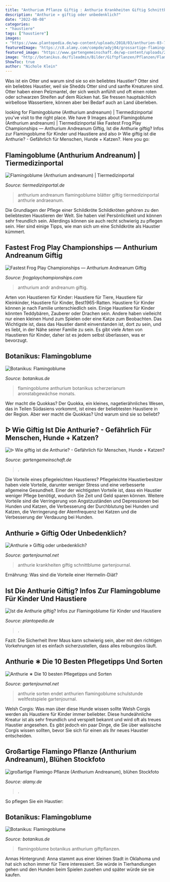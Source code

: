 ```yaml
---
title: "Anthurium Pflanze Giftig : Anthurie Krankheiten Giftig Schnittblume Gartenjournal"
description: "Anthurie » giftig oder unbedenklich?"
date: "2022-08-08"
categories:
- "haustiere"
tags: ["haustiere"]
images:
- "https://www.plantopedia.de/wp-content/uploads/2018/03/anthurien-03-768x512.jpg"
featuredImage: "https://c8.alamy.com/compde/adyj04/grossartige-flamingo-pflanze-anthurium-andreanum-bluhen-adyj04.jpg"
featured_image: "https://www.gartengemeinschaft.de/wp-content/uploads/2021/06/Ist-die-Anthurie-giftig.jpg"
image: "http://botanikus.de/fileadmin/Bilder/Giftpflanzen/Pflanzen/Flamingoblume/Anthurium-gr.jpg"
ShowToc: true
author: "Nichole Klein"
---
```



Was ist ein Otter und warum sind sie so ein beliebtes Haustier?
Otter sind ein beliebtes Haustier, weil sie Shedds Otter sind und sanfte Kreaturen sind. Otter haben einen Pelzmantel, der sich weich anfühlt und oft einen roten oder schwarzen Streifen auf dem Rücken hat. Sie fressen hauptsächlich wirbellose Wassertiere, können aber bei Bedarf auch an Land überleben.

	

		
looking for Flamingoblume (Anthurium andreanum) | Tiermedizinportal you've visit to the right place. We have 9 Images about Flamingoblume (Anthurium andreanum) | Tiermedizinportal like Fastest Frog Play Championships — Anthurium Andreanum Giftig, Ist die Anthurie giftig? Infos zur Flamingoblume für Kinder und Haustiere and also ᐅ Wie giftig ist die Anthurie? - Gefährlich für Menschen, Hunde + Katzen?. Here you go:
		
    
## Flamingoblume (Anthurium Andreanum) | Tiermedizinportal

<img loading=lazy src="https://www.tiermedizinportal.de/wp-content/uploads/2012/04/vet00964_giftpflanze.jpg" onerror="this.onerror=null;this.src='https://tse4.mm.bing.net/th?id=OIP.xVZRRw9qjX1F293V9xlAggHaE8&amp;pid=15.1';" alt="Flamingoblume (Anthurium andreanum) | Tiermedizinportal">

_Source: tiermedizinportal.de_

>anthurium andreanum flamingoblume blätter giftig tiermedizinportal anthurie andraeanum. 

	

Die Grundlagen der Pflege einer Schildkröte
Schildkröten gehören zu den beliebtesten Haustieren der Welt. Sie haben viel Persönlichkeit und können sehr freundlich sein. Allerdings können sie auch recht schwierig zu pflegen sein. Hier sind einige Tipps, wie man sich um eine Schildkröte als Haustier kümmert.

    
## Fastest Frog Play Championships — Anthurium Andreanum Giftig

<img loading=lazy src="https://www.tuincentrumbull.nl/files/images/webshop/anthurium-andr-white-champion-1585021944_l.jpg" onerror="this.onerror=null;this.src='https://tse4.mm.bing.net/th?id=OIP.9B-fd67CidxW4Q3n8AaHSAHaEf&amp;pid=15.1';" alt="Fastest Frog Play Championships — Anthurium Andreanum Giftig">

_Source: frogplaychampionships.com_

>anthurium andr andreanum giftig. 

	

Arten von Haustieren für Kinder: Haustiere für Tiere, Haustiere für Kleinkinder, Haustiere für Kinder, Best1965-Ratten.
Haustiere für Kinder können je nach Familie unterschiedlich sein. Einige Haustiere für Kinder könnten Teddybären, Zauberer oder Drachen sein. Andere haben vielleicht nur einen kleinen Hund zum Spielen oder eine Katze zum Beobachten. Das Wichtigste ist, dass das Haustier damit einverstanden ist, dort zu sein, und es liebt, in der Nähe seiner Familie zu sein. Es gibt viele Arten von Haustieren für Kinder, daher ist es jedem selbst überlassen, was er bevorzugt.

    
## Botanikus: Flamingoblume

<img loading=lazy src="http://botanikus.de/fileadmin/Bilder/Giftpflanzen/Pflanzen/Flamingoblume/Anthurium-gr.jpg" onerror="this.onerror=null;this.src='https://tse2.mm.bing.net/th?id=OIP.OA94aC1JHAn2_nyhncTMogHaE7&amp;pid=15.1';" alt="Botanikus: Flamingoblume">

_Source: botanikus.de_

>flamingoblume anthurium botanikus scherzerianum aronstabgewächse monats. 

	

Wer macht die Quokkas?
Der Quokka, ein kleines, nagetierähnliches Wesen, das in Teilen Südasiens vorkommt, ist eines der beliebtesten Haustiere in der Region. Aber wer macht die Quokkas? Und warum sind sie so beliebt?

    
## ᐅ Wie Giftig Ist Die Anthurie? - Gefährlich Für Menschen, Hunde + Katzen?

<img loading=lazy src="https://www.gartengemeinschaft.de/wp-content/uploads/2021/06/Ist-die-Anthurie-giftig.jpg" onerror="this.onerror=null;this.src='https://tse4.mm.bing.net/th?id=OIP.vLQQzeuTFc9_sL1pVehQlQHaE8&amp;pid=15.1';" alt="ᐅ Wie giftig ist die Anthurie? - Gefährlich für Menschen, Hunde + Katzen?">

_Source: gartengemeinschaft.de_

>. 

	

Die Vorteile eines pflegeleichten Haustieres?
Pflegeleichte Haustierbesitzer haben viele Vorteile, darunter weniger Stress und eine verbesserte allgemeine Gesundheit. Einer der wichtigsten Vorteile ist, dass ein Haustier weniger Pflege benötigt, wodurch Sie Zeit und Geld sparen können. Weitere Vorteile sind die Verringerung von Angstzuständen und Depressionen bei Hunden und Katzen, die Verbesserung der Durchblutung bei Hunden und Katzen, die Verringerung der Atemfrequenz bei Katzen und die Verbesserung der Verdauung bei Hunden.

    
## Anthurie » Giftig Oder Unbedenklich?

<img loading=lazy src="https://img.gartenjournal.net/wp-content/uploads/Anthurie-Schnittblume-1020x680.jpg" onerror="this.onerror=null;this.src='https://tse1.mm.bing.net/th?id=OIP.xvH_uMC1MULlDKe9WQcafwHaE8&amp;pid=15.1';" alt="Anthurie » Giftig oder unbedenklich?">

_Source: gartenjournal.net_

>anthurie krankheiten giftig schnittblume gartenjournal. 

	

Ernährung: Was sind die Vorteile einer Hermelin-Diät?

    
## Ist Die Anthurie Giftig? Infos Zur Flamingoblume Für Kinder Und Haustiere

<img loading=lazy src="https://www.plantopedia.de/wp-content/uploads/2018/03/anthurien-03-768x512.jpg" onerror="this.onerror=null;this.src='https://tse4.mm.bing.net/th?id=OIP.oQjEhz58PpjKoNv3SXIJ0gHaE8&amp;pid=15.1';" alt="Ist die Anthurie giftig? Infos zur Flamingoblume für Kinder und Haustiere">

_Source: plantopedia.de_

>. 

	

Fazit: Die Sicherheit Ihrer Maus kann schwierig sein, aber mit den richtigen Vorkehrungen ist es einfach sicherzustellen, dass alles reibungslos läuft.

    
## Anthurie ∗ Die 10 Besten Pflegetipps Und Sorten

<img loading=lazy src="https://www.gartenjournal.net/wp-content/uploads/anthurie.jpg" onerror="this.onerror=null;this.src='https://tse4.mm.bing.net/th?id=OIP.hzfuUSXCa3YWOBzNuL_FjgHaE6&amp;pid=15.1';" alt="Anthurie ∗ Die 10 besten Pflegetipps und Sorten">

_Source: gartenjournal.net_

>anthurie sorten endet anthurien flamingoblume schulstunde weltfestspiele gartenjournal. 

	

Welsh Corgis: Was man über diese Hunde wissen sollte
Welsh Corgis werden als Haustiere für Kinder immer beliebter. Diese hundeähnliche Kreatur ist als sehr freundlich und verspielt bekannt und wird oft als treues Haustier angesehen. Es gibt jedoch ein paar Dinge, die Sie über walisische Corgis wissen sollten, bevor Sie sich für einen als Ihr neues Haustier entscheiden.

    
## Großartige Flamingo Pflanze (Anthurium Andreanum), Blühen Stockfoto

<img loading=lazy src="https://c8.alamy.com/compde/adyj04/grossartige-flamingo-pflanze-anthurium-andreanum-bluhen-adyj04.jpg" onerror="this.onerror=null;this.src='https://tse1.mm.bing.net/th?id=OIP.39beLBo54XL3AlnP-7G1yQHaFW&amp;pid=15.1';" alt="großartige Flamingo Pflanze (Anthurium Andreanum), blühen Stockfoto">

_Source: alamy.de_

>. 

	

So pflegen Sie ein Haustier:

    
## Botanikus: Flamingoblume

<img loading=lazy src="http://botanikus.de/fileadmin/Bilder/Giftpflanzen/Pflanzen/Flamingoblume/Anthurium2-gr.jpg" onerror="this.onerror=null;this.src='https://tse4.mm.bing.net/th?id=OIP.Z4lbX9A5TL6kUidUVGaQ5wHaE6&amp;pid=15.1';" alt="Botanikus: Flamingoblume">

_Source: botanikus.de_

>flamingoblume botanikus anthurium giftpflanzen. 

	

Annas Hintergrund: Anna stammt aus einer kleinen Stadt in Oklahoma und hat sich schon immer für Tiere interessiert. Sie würde in Tierhandlungen gehen und den Hunden beim Spielen zusehen und später würde sie sie kaufen.

